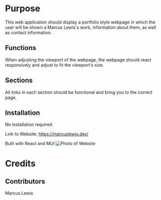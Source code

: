 # Purpose

This web application should display a portfolio style webpage in which the user will be shown a Marcus Lewis's work, information about them, as well as contact information.

## Functions

When adjusting the viewport of the webpage, the webpage should react responsively and adjust to fit the viewport's size.

## Sections

All links in each section should be functional and bring you to the correct page.

## Installation

No installation required.

Link to Website: https://marcuslewis.dev/

Built with React and MUI
![Photo of Website](images/Portfolio.png)

# Credits

## Contributors

Marcus Lewis
